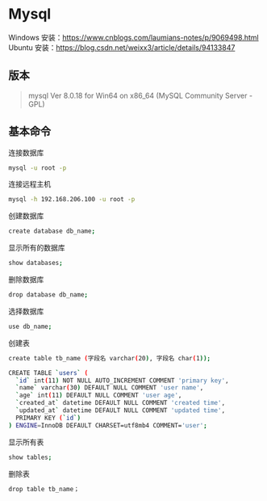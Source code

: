 # Mysql

Windows 安装：https://www.cnblogs.com/laumians-notes/p/9069498.html
Ubuntu 安装：https://blog.csdn.net/weixx3/article/details/94133847


## 版本

>  mysql  Ver 8.0.18 for Win64 on x86_64 (MySQL Community Server - GPL)



## 基本命令

连接数据库

```bash
mysql -u root -p
```



连接远程主机

```bash
mysql -h 192.168.206.100 -u root -p
```



创建数据库

```bash
create database db_name;
```



显示所有的数据库

```bash
show databases;
```



删除数据库

```bash
drop database db_name;
```



选择数据库

```bash
use db_name;
```



创建表

```bash
create table tb_name (字段名 varchar(20), 字段名 char(1));

CREATE TABLE `users` (
  `id` int(11) NOT NULL AUTO_INCREMENT COMMENT 'primary key',
  `name` varchar(30) DEFAULT NULL COMMENT 'user name',
  `age` int(11) DEFAULT NULL COMMENT 'user age',
  `created_at` datetime DEFAULT NULL COMMENT 'created time',
  `updated_at` datetime DEFAULT NULL COMMENT 'updated time',
  PRIMARY KEY (`id`)
) ENGINE=InnoDB DEFAULT CHARSET=utf8mb4 COMMENT='user';
```



显示所有表

```bash
show tables;
```



删除表

```bash
drop table tb_name； 
```

